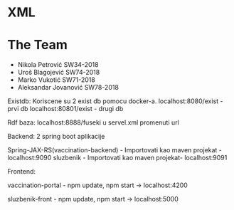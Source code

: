 # XML

# The Team
- Nikola Petrović SW34-2018
- Uroš Blagojević SW74-2018
- Marko Vukotić SW71-2018
- Aleksandar Jovanović SW78-2018

Existdb: Koriscene su 2 exist db pomocu docker-a.
localhost:8080/exist - prvi db
localhost:80801/exist - drugi db

Rdf baza:
localhost:8888/fuseki
u servel.xml promenuti url

Backend: 2 spring boot aplikacije 

Spring-JAX-RS(vaccination-backend) - Importovati kao maven projekat - localhost:9090
sluzbenik - Importovati kao maven projekat- localhost:9091

Frontend: 

vaccination-portal - npm update, npm start -> localhost:4200

sluzbenik-front - npm update, npm start -> localhost:5000
